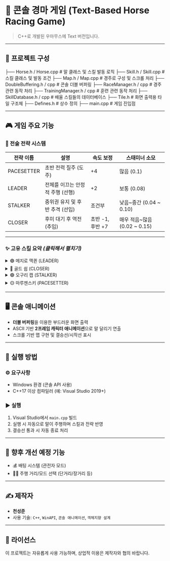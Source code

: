 # 🏇 콘솔 경마 게임 (Text-Based Horse Racing Game)

> C++로 개발된 우마무스메 Text 버전입니다.

---

## 📂 프로젝트 구성

├── Horse.h / Horse.cpp # 말 클래스 및 스킬 발동 로직
├── Skill.h / Skill.cpp # 스킬 클래스 및 발동 조건
├── Map.h / Map.cpp # 경주로 구성 및 스크롤 처리
├── DoubleBuffering.h / cpp # 콘솔 더블 버퍼링
├── RaceManager.h / cpp # 경주 관련 동작 처리
├── TrainingManager.h / cpp # 훈련 관련 동작 처리
├── SkillDatabase.h / cpp # 배울 스킬들의 데이터베이스
├── Tile.h # 화면 출력용 타일 구조체
├── Defines.h # 상수 정의
├── main.cpp # 게임 진입점

---

## 🎮 게임 주요 기능

### 🧠 전술 전략 시스템

| 전략 이름     | 설명                           | 속도 보정 | 스태미너 소모 |
|---------------|--------------------------------|-----------|----------------|
| PACESETTER    | 초반 전력 질주 (도주)            | +4        | 많음 (0.1)     |
| LEADER        | 전체를 이끄는 안정적 주행 (선행) | +2        | 보통 (0.08)     |
| STALKER       | 중위권 유지 및 후반 추격 (선입)  | 조건부    | 낮음~중간 (0.04 ~ 0.10) |
| CLOSER        | 후미 대기 후 역전 (추입)          | 초반 -1, 후반 +7 | 매우 적음~많음 (0.02 ~ 0.15) |

---

### ✨ 고유 스킬 요약 _(클릭해서 펼치기)_

<details>
<summary>🟣 메지로 맥퀸 (LEADER)</summary>

- **존귀한 사명을 완수하기 위하여**  
  → 후반 체력 > 50%일 때 발동, 속도 +10  
- **스태미너 킵**  
  → 중반 체력 회복  
- **속도 유지**  
  → 안정적인 속도 주행

</details>

<details>
<summary>🔴 골드 쉽 (CLOSER)</summary>

- **불침함, 출항!!**  
  → 중반(40~70%) 선두가 아닐 때 확정 발동, 속도 +5  
- **추격**  
  → 저확률 속도 상승  
- **후방 대기**  
  → 후반 스태미너 유지

</details>

<details>
<summary>🟢 오구리 캡 (STALKER)</summary>

- **승리의 고동**  
  → 리더 바로 뒤, 후반 속도 상승  
- **속도 가속**  
  → 지속적 속도 유지  
- **영양 보급**  
  → 장거리 체력 회복

</details>

<details>
<summary>🟡 마루젠스키 (PACESETTER)</summary>

- **홍염 기어/LP1211-M**  
  → 후반 리딩 시 속도 +6  
- **앞장서기**  
  → 체력 위주 회복  
- **기어 시프트**  
  → 속도/체력 균형 조절

</details>

---

## 🖥️ 콘솔 애니메이션

- **더블 버퍼링**을 이용한 부드러운 화면 출력
- ASCII 기반 **2프레임 캐릭터 애니메이션**으로 말 달리기 연출
- 스크롤 기반 맵 구현 및 결승선/시작선 표시

---

## 🧪 실행 방법

### ⚙️ 요구사항

- Windows 환경 (콘솔 API 사용)
- C++17 이상 컴파일러 (예: Visual Studio 2019+)

### ▶️ 실행

1. Visual Studio에서 `main.cpp` 빌드
2. 실행 시 자동으로 말이 주행하며 스킬과 전략 반영
3. 결승선 통과 시 자동 종료 처리

---

## 🔮 향후 개선 예정 기능

- 💰 배팅 시스템 (관전자 모드)
- 🏃‍♂️ 주행 거리/모드 선택 (단거리/장거리 등)

---

## ✍️ 제작자

- **천성준**
- 사용 기술: `C++`, `WinAPI`, `콘솔 애니메이션`, `객체지향 설계`

---

## 📜 라이선스

이 프로젝트는 자유롭게 사용 가능하며, 상업적 이용은 제작자와 협의 바랍니다.
